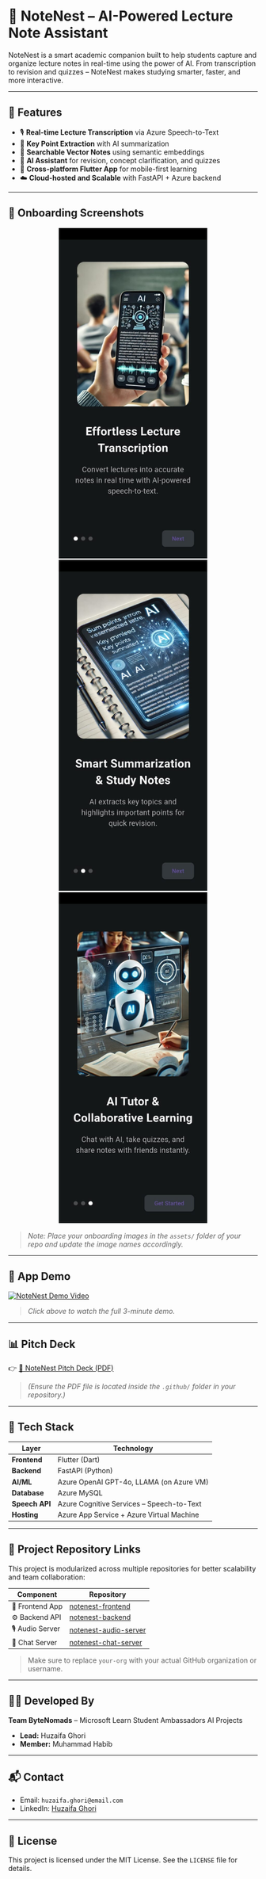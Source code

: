 # 📘 NoteNest – AI-Powered Lecture Note Assistant

NoteNest is a smart academic companion built to help students capture and organize lecture notes in real-time using the power of AI. From transcription to revision and quizzes – NoteNest makes studying smarter, faster, and more interactive.

---

## 🚀 Features

- 🎙️ **Real-time Lecture Transcription** via Azure Speech-to-Text  
- 🧠 **Key Point Extraction** with AI summarization  
- 🔎 **Searchable Vector Notes** using semantic embeddings  
- 💬 **AI Assistant** for revision, concept clarification, and quizzes  
- 📲 **Cross-platform Flutter App** for mobile-first learning  
- ☁️ **Cloud-hosted and Scalable** with FastAPI + Azure backend  

---

## 📱 Onboarding Screenshots

<div align="center">
  <img src="https://github.com/Bytenomads/.github/blob/main/ob3.jpg" width="300"/>
  <img src="https://github.com/Bytenomads/.github/blob/main/ob2.jpg" width="300"/>
  <img src="https://github.com/Bytenomads/.github/blob/main/ob1.jpg" width="300"/>
</div>

> *Note: Place your onboarding images in the `assets/` folder of your repo and update the image names accordingly.*

---

## 🎥 App Demo

[![NoteNest Demo Video](https://img.youtube.com/vi/your_video_id/0.jpg)](https://www.youtube.com/watch?v=your_video_id)
> *Click above to watch the full 3-minute demo.*

---

## 📊 Pitch Deck

👉 [📂 NoteNest Pitch Deck (PDF)](./.github/NoteNest_PitchDeck.pdf)

> *(Ensure the PDF file is located inside the `.github/` folder in your repository.)*

---

## 🧰 Tech Stack

| Layer         | Technology                                  |
|---------------|----------------------------------------------|
| **Frontend**  | Flutter (Dart)                              |
| **Backend**   | FastAPI (Python)                            |
| **AI/ML**     | Azure OpenAI GPT-4o, LLAMA (on Azure VM)    |
| **Database**  | Azure MySQL                                 |
| **Speech API**| Azure Cognitive Services – Speech-to-Text   |
| **Hosting**   | Azure App Service + Azure Virtual Machine   |

---

## 🔗 Project Repository Links

This project is modularized across multiple repositories for better scalability and team collaboration:

| Component        | Repository                                                                 |
|------------------|-----------------------------------------------------------------------------|
| 📱 Frontend App   | [notenest-frontend](https://github.com/your-org/notenest-frontend)         |
| ⚙️ Backend API    | [notenest-backend](https://github.com/your-org/notenest-backend)           |
| 🎙️ Audio Server   | [notenest-audio-server](https://github.com/your-org/notenest-audio-server) |
| 💬 Chat Server    | [notenest-chat-server](https://github.com/your-org/notenest-chat-server)   |

> Make sure to replace `your-org` with your actual GitHub organization or username.

---

## 👨‍💻 Developed By

**Team ByteNomads** – Microsoft Learn Student Ambassadors AI Projects  
- **Lead:** Huzaifa Ghori  
- **Member:** Muhammad Habib  

---

## 📬 Contact

- Email: `huzaifa.ghori@email.com`  
- LinkedIn: [Huzaifa Ghori](https://www.linkedin.com/in/your-profile)  

---

## 📝 License

This project is licensed under the MIT License. See the `LICENSE` file for details.
